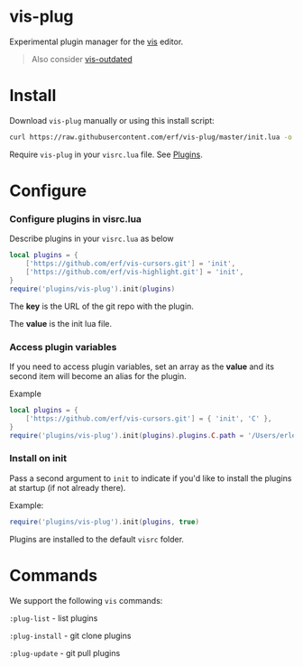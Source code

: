 # vis-plug

Experimental plugin manager for the [vis](https://github.com/martanne/vis) editor.

> Also consider [vis-outdated](https://github.com/erf/vis-outdated) 

# Install

Download `vis-plug` manually or using this install script:

```bash
curl https://raw.githubusercontent.com/erf/vis-plug/master/init.lua -o $HOME/.config/vis/plugins/vis-plug/init.lua --create-dirs
```

Require `vis-plug` in your `visrc.lua` file. See [Plugins](https://github.com/martanne/vis/wiki/Plugins).

# Configure

### Configure plugins in visrc.lua

Describe plugins in your `visrc.lua` as below

```lua
local plugins = {
	['https://github.com/erf/vis-cursors.git'] = 'init',
	['https://github.com/erf/vis-highlight.git'] = 'init',
}
require('plugins/vis-plug').init(plugins)
```

The **key** is the URL of the git repo with the plugin.

The **value** is the init lua file.

### Access plugin variables

If you need to access plugin variables, set an array as the **value** and its second item will become an alias for the plugin. 

Example

```lua
local plugins = {
	['https://github.com/erf/vis-cursors.git'] = { 'init', 'C' },
}
require('plugins/vis-plug').init(plugins).plugins.C.path = '/Users/erlend/.cursors'
```

### Install on init

Pass a second argument to `init` to indicate if you'd like to install the 
plugins at startup (if not already there).

Example:

```lua
require('plugins/vis-plug').init(plugins, true)
```

Plugins are installed to the default `visrc` folder.

# Commands

We support the following `vis` commands:

`:plug-list` - list plugins 

`:plug-install` - git clone plugins

`:plug-update` - git pull plugins


